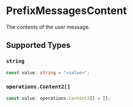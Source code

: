 # PrefixMessagesContent

The contents of the user message.


## Supported Types

### `string`

```typescript
const value: string = "<value>";
```

### `operations.Content2[]`

```typescript
const value: operations.Content2[] = [];
```

